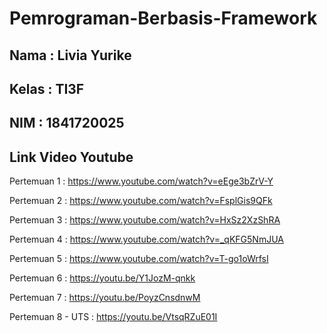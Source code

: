 # Pemrograman-Berbasis-Framework

## Nama : Livia Yurike

## Kelas : TI3F

## NIM : 1841720025

## Link Video Youtube

Pertemuan 1 :
https://www.youtube.com/watch?v=eEge3bZrV-Y

Pertemuan 2 :
https://www.youtube.com/watch?v=FsplGis9QFk

Pertemuan 3 :
https://www.youtube.com/watch?v=HxSz2XzShRA

Pertemuan 4 :
https://www.youtube.com/watch?v=_qKFG5NmJUA

Pertemuan 5 :
https://www.youtube.com/watch?v=T-go1oWrfsI

Pertemuan 6 :
https://youtu.be/Y1JozM-qnkk

Pertemuan 7 :
https://youtu.be/PoyzCnsdnwM

Pertemuan 8 - UTS :
https://youtu.be/VtsqRZuE01I